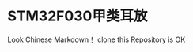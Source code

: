<!--
 * @Description: 
 * @Author: Tomood
 * @Date: 2024-03-04 16:49:42
 * @LastEditTime: 2024-03-04 17:05:08
 * @FilePath: \MDK-ARMe:\STM32project\Class_A_Amplifier_STM32_v2.1.1\README.en.md
-->
# STM32F030甲类耳放
Look Chinese Markdown！
clone this Repository is OK